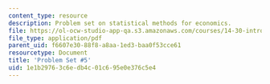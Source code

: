 ```yaml
---
content_type: resource
description: Problem set on statistical methods for economics.
file: https://ol-ocw-studio-app-qa.s3.amazonaws.com/courses/14-30-introduction-to-statistical-methods-in-economics-spring-2009/1e1b29763c6edb4c01c695e0e376c5e4_MIT14_30s09_pset05.pdf
file_type: application/pdf
parent_uid: f6607e30-88f8-a8aa-1ed3-baa0f53cce61
resourcetype: Document
title: 'Problem Set #5'
uid: 1e1b2976-3c6e-db4c-01c6-95e0e376c5e4
---
```


